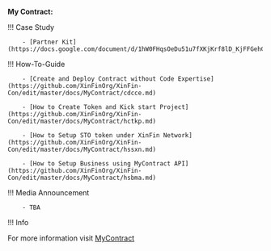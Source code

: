 ﻿**My Contract:**

!!! Case Study

        - [Partner Kit](https://docs.google.com/document/d/1hW0FHqsOeDu51u7fXKjKrf8lD_KjFFGehCpOpwpYIvw)

!!! How-To-Guide

        - [Create and Deploy Contract without Code Expertise](https://github.com/XinFinOrg/XinFin-Con/edit/master/docs/MyContract/cdcce.md)

        - [How to Create Token and Kick start Project](https://github.com/XinFinOrg/XinFin-Con/edit/master/docs/MyContract/hctkp.md)

        - [How to Setup STO token under XinFin Network](https://github.com/XinFinOrg/XinFin-Con/edit/master/docs/MyContract/hssxn.md)

        - [How to Setup Business using MyContract API](https://github.com/XinFinOrg/XinFin-Con/edit/master/docs/MyContract/hsbma.md)

!!! Media Announcement

        - TBA

!!! Info

For more information visit [MyContract](https://docs.mycontract.co)
